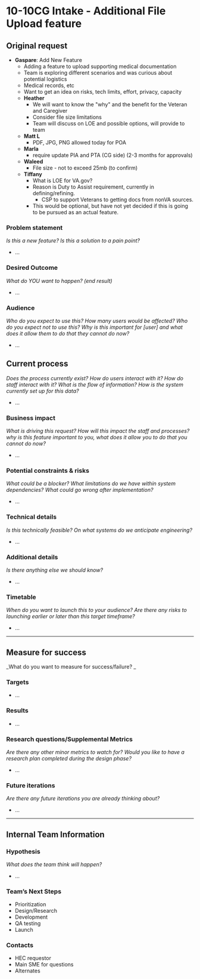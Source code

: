 # 10-10CG Intake - Additional File Upload feature
## Original request
* **Gaspare**:  Add New Feature
    * Adding a feature to upload supporting medical documentation
    * Team is exploring different scenarios and was curious about potential logistics
    * Medical records, etc
    * Want to get an idea on risks, tech limits, effort, privacy, capacity
    * **Heather**
       * We will want to know the "why" and the benefit for the Veteran and Caregiver
       * Consider file size limitations
       * Team will discuss on LOE and possible options, will provide to team
    * **Matt L**
       * PDF, JPG, PNG allowed today for POA
    * **Marla**
       * require update PIA and PTA (CG side) (2-3 months for approvals)
    * **Waleed**
       * File size - not to exceed 25mb (to confirm)
    * **Tiffany**
       * What is LOE for VA.gov?
       * Reason is Duty to Assist requirement, currently in defining/refining.
          * CSP to support Veterans to getting docs from nonVA sources.
       * This would be optional, but have not yet decided if this is going to be pursued as an actual feature.


### Problem statement
_Is this a new feature? Is this a solution to a pain point?_ 
* …

### Desired Outcome 
_What do YOU want to happen? (end result)_
* …

### Audience
_Who do you expect to use this? How many users would be affected? Who do you expect not to use this? Why is this important for [user] and what does it allow them to do that they cannot do now?_
* …

## Current process
_Does the process currently exist? How do users interact with it? How do staff interact with it? What is the flow of information? How is the system currently set up for this data?_
* …

### Business impact
_What is driving this request? How will this impact the staff and processes? why is this feature important to you, what does it allow you to do that you cannot do now?_
* …

### Potential constraints & risks
_What could be a blocker? What limitations do we have within system dependencies? What could go wrong after implementation?_
* …

### Technical details
_Is this technically feasible? On what systems do we anticipate engineering?_
* …

### Additional details
_Is there anything else we should know?_
* …

### Timetable
_When do you want to launch this to your audience? Are there any risks to launching earlier or later than this target timeframe?_
* …

---

## Measure for success
_What do you want to measure for success/failure? _
### Targets
* …

### Results
* …

### Research questions/Supplemental Metrics
_Are there any other minor metrics to watch for? Would you like to have a research plan completed during the design phase?_
* …

### Future iterations
_Are there any future iterations you are already thinking about?_
* …

---

## Internal Team Information

### Hypothesis
_What does the team think will happen?_
* …

### Team’s Next Steps
* Prioritization
* Design/Research
* Development
* QA testing
* Launch

### Contacts
* HEC requestor
* Main SME for questions
* Alternates
